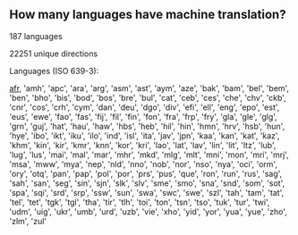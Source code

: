 ## How many languages have machine translation?
187 languages

22251 unique directions

Languages (ISO 639-3):

[afr](https://en.wikipedia.org/wiki/ISO_639:afr), 'amh', 'apc', 'ara', 'arg', 'asm', 'ast', 'aym', 'aze', 'bak', 'bam', 'bel', 'bem', 'ben', 'bho', 'bis', 'bod', 'bos', 'bre', 'bul', 'cat', 'ceb', 'ces', 'che', 'chv', 'ckb', 'cnr', 'cos', 'crh', 'cym', 'dan', 'deu', 'dgo', 'div', 'efi', 'ell', 'eng', 'epo', 'est', 'eus', 'ewe', 'fao', 'fas', 'fij', 'fil', 'fin', 'fon', 'fra', 'frp', 'fry', 'gla', 'gle', 'glg', 'grn', 'guj', 'hat', 'hau', 'haw', 'hbs', 'heb', 'hil', 'hin', 'hmn', 'hrv', 'hsb', 'hun', 'hye', 'ibo', 'ikt', 'iku', 'ilo', 'ind', 'isl', 'ita', 'jav', 'jpn', 'kaa', 'kan', 'kat', 'kaz', 'khm', 'kin', 'kir', 'kmr', 'knn', 'kor', 'kri', 'lao', 'lat', 'lav', 'lin', 'lit', 'ltz', 'lub', 'lug', 'lus', 'mai', 'mal', 'mar', 'mhr', 'mkd', 'mlg', 'mlt', 'mni', 'mon', 'mri', 'mrj', 'msa', 'mww', 'mya', 'nep', 'nld', 'nno', 'nob', 'nor', 'nso', 'nya', 'oci', 'orm', 'ory', 'otq', 'pan', 'pap', 'pol', 'por', 'prs', 'pus', 'que', 'ron', 'run', 'rus', 'sag', 'sah', 'san', 'seg', 'sin', 'sjn', 'slk', 'slv', 'sme', 'smo', 'sna', 'snd', 'som', 'sot', 'spa', 'sqi', 'srd', 'srp', 'ssw', 'sun', 'swa', 'swc', 'swe', 'szl', 'tah', 'tam', 'tat', 'tel', 'tet', 'tgk', 'tgl', 'tha', 'tir', 'tlh', 'toi', 'ton', 'tsn', 'tso', 'tuk', 'tur', 'twi', 'udm', 'uig', 'ukr', 'umb', 'urd', 'uzb', 'vie', 'xho', 'yid', 'yor', 'yua', 'yue', 'zho', 'zlm', 'zul'
